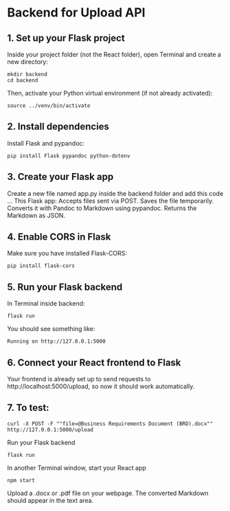 # Backend for Upload API

## 1. Set up your Flask project
Inside your project folder (not the React folder), open Terminal and create a new directory:

```
mkdir backend
cd backend
```

Then, activate your Python virtual environment (if not already activated):
```
source ../venv/bin/activate
```

## 2. Install dependencies
Install Flask and pypandoc:

```
pip install Flask pypandoc python-dotenv
```

## 3. Create your Flask app
Create a new file named app.py inside the backend folder and add this code ...
This Flask app:
Accepts files sent via POST.
Saves the file temporarily.
Converts it with Pandoc to Markdown using pypandoc.
Returns the Markdown as JSON.

## 4. Enable CORS in Flask
Make sure you have installed Flask-CORS:

```
pip install flask-cors
```

## 5. Run your Flask backend
In Terminal inside backend:

```
flask run
```
You should see something like:

`Running on http://127.0.0.1:5000`

## 6. Connect your React frontend to Flask
Your frontend is already set up to send requests to http://localhost:5000/upload, so now it should work automatically.

## 7. To test:
```
curl -X POST -F ""file=@Business Requirements Document (BRD).docx"" http://127.0.0.1:5000/upload
```

Run your Flask backend 

```
flask run
```

In another Terminal window, start your React app 

```
npm start
```

Upload a .docx or .pdf file on your webpage.
The converted Markdown should appear in the text area.